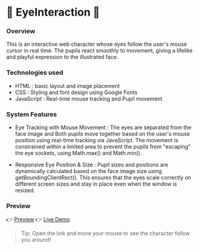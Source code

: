 # 👀 EyeInteraction 👀

### Overview
This is an interactive web character whose eyes follow the user's mouse cursor in real time.
The pupils react smoothly to movement, giving a lifelike and playful expression to the illustrated face.


### Technologies used
- HTML : basic layout and image placement
- CSS : Styling and font design using Google Fonts
- JavaScript : Real-time mouse tracking and Pupil movement


### System Features
- Eye Tracking with Mouse Movement : The eyes are separated from the face image and Both pupils move together based on the user's mouse position using real-time tracking via JavaScript. The movement is constrained within a limited area to prevent the pupils from "escaping" the eye sockets, using Math.max() and Math.min().

- Responsive Eye Position & Size : Pupil sizes and positions are dynamically calculated based on the face image size using getBoundingClientRect(). This ensures that the eyes scale correctly on different screen sizes and stay in place even when the window is resized.


### Preview
👉 [Preview](./preview.gif)
👉 [Live Demo](https://sujin-021.github.io/EyeInteraction/)
> Tip: Open the link and move your mouse to see the character follow you around!

